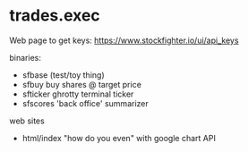 # trades.exec

Web page to get keys: https://www.stockfighter.io/ui/api_keys

binaries:

 * sfbase (test/toy thing)
 * sfbuy buy shares @ target price
 * sfticker ghrotty terminal ticker
 * sfscores 'back office' summarizer

web sites

 * html/index "how do you even" with google chart API
